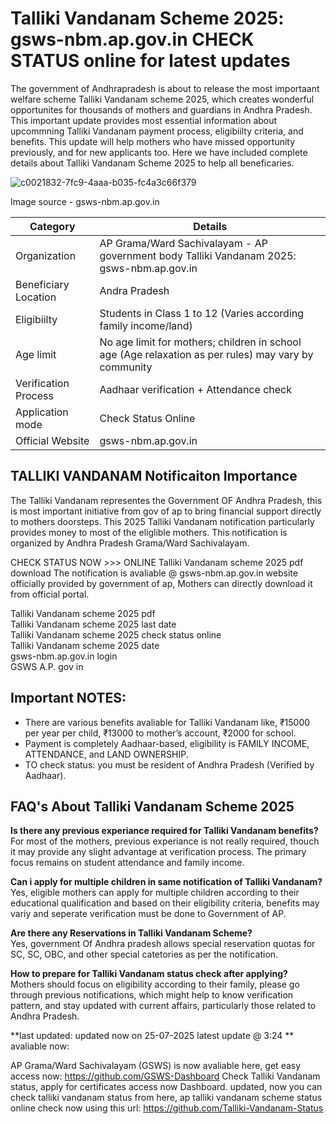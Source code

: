 # Talliki Vandanam Scheme 2025: gsws-nbm.ap.gov.in CHECK STATUS online for latest updates

The government of Andhrapradesh is about to release the most importaant welfare scheme Talliki Vandanam scheme 2025, which creates wonderful opportunites for thousands of mothers and guardians in Andhra Pradesh. This important update provides most essential information about upcommning Talliki Vandanam payment process, eligibiilty criteria, and benefits. This update will help mothers who have missed opportunity previously, and for new applicants too. Here we have included complete details about Talliki Vandanam Scheme 2025 to help all beneficaries.

![c0021832-7fc9-4aaa-b035-fc4a3c66f379](https://github.com/user-attachments/assets/c672d103-506b-48c6-b41a-6106ecedceaa)


Image source - gsws-nbm.ap.gov.in

| Category | Details |
| --- | --- |
| Organization | AP Grama/Ward Sachivalayam - AP government body Talliki Vandanam 2025: gsws-nbm.ap.gov.in |
| Beneficiary Location | Andra Pradesh |
| Eligibiilty | Students in Class 1 to 12 (Varies according family income/land) |
| Age limit | No age limit for mothers; children in school age (Age relaxation as per rules) may vary by community |
| Verification Process | Aadhaar verification + Attendance check |
| Application mode | Check Status Online |
| Official Website | gsws-nbm.ap.gov.in |

## TALLIKI VANDANAM Notificaiton Importance

The Talliki Vandanam representes the Government OF Andhra Pradesh, this is most important initiative from gov of ap to bring financial support directly to mothers doorsteps. This 2025 Talliki Vandanam notification particularly provides money to most of the eliglible mothers. This notification is organized by Andhra Pradesh Grama/Ward Sachivalayam.

CHECK STATUS NOW &gt;&gt;&gt; ONLINE Talliki Vandanam scheme 2025 pdf download The notification is avaliable @ gsws-nbm.ap.gov.in website officially provided by government of ap, Mothers can directly download it from official portal.

Talliki Vandanam scheme 2025 pdf\
Talliki Vandanam scheme 2025 last date\
Talliki Vandanam scheme 2025 check status online\
Talliki Vandanam scheme 2025 date\
gsws-nbm.ap.gov.in login\
GSWS A.P. gov in

## Important NOTES:

- There are various benefits avaliable for Talliki Vandanam like, ₹15000 per year per child, ₹13000 to mother’s account, ₹2000 for school.
- Payment is completely Aadhaar-based, eligibility is FAMILY INCOME, ATTENDANCE, and LAND OWNERSHIP.
- TO check status: you must be resident of Andhra Pradesh (Verified by Aadhaar).

## FAQ's About Talliki Vandanam Scheme 2025

**Is there any previous experiance required for Talliki Vandanam benefits?**\
For most of the mothers, previous experiance is not really required, thouch it may provide any slight advantage at verification process. The primary focus remains on student attendance and family income.

**Can i apply for multiple children in same notification of Talliki Vandanam?**\
Yes, eligible mothers can apply for multiple children according to their educational qualification and based on their eligibility criteria, benefits may variy and seperate verification must be done to Government of AP.

**Are there any Reservations in Talliki Vandanam Scheme?**\
Yes, government Of Andhra pradesh allows special reservation quotas for SC, SC, OBC, and other special catetories as per the notification.

**How to prepare for Talliki Vandanam status check after applying?**\
Mothers should focus on eligibility according to their family, please go through previous notifications, which might help to know verification pattern, and stay updated with current affairs, particularly those related to Andhra Pradesh.

\*\*last updated: updated now on 25-07-2025 latest update @ 3:24 \*\* avaliable now:

AP Grama/Ward Sachivalayam (GSWS) is now avaliable here, get easy access now: https://github.com/GSWS-Dashboard Check Talliki Vandanam status, apply for certificates access now Dashboard. updated, now you can check talliki vandanam status from here, ap talliki vandanam scheme status online check now using this url: https://github.com/Talliki-Vandanam-Status
